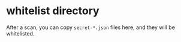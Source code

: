 whitelist directory
===================

After a scan, you can copy `secret-*.json` files here, and they will be whitelisted.
